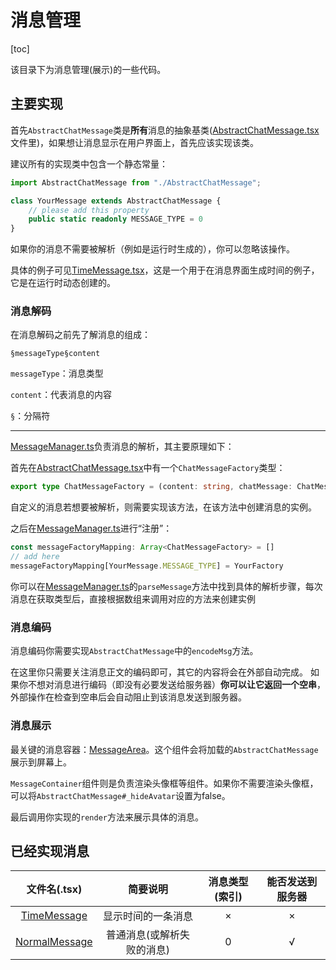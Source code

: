 # 消息管理

[toc]

该目录下为消息管理(展示)的一些代码。

## 主要实现

首先`AbstractChatMessage`类是**所有**消息的抽象基类([AbstractChatMessage.tsx](AbstractChatMessage.tsx)文件里)，如果想让消息显示在用户界面上，首先应该实现该类。

建议所有的实现类中包含一个静态常量：

```typescript
import AbstractChatMessage from "./AbstractChatMessage";

class YourMessage extends AbstractChatMessage {
    // please add this property
    public static readonly MESSAGE_TYPE = 0
}

```
如果你的消息不需要被解析（例如是运行时生成的），你可以忽略该操作。

具体的例子可见[TimeMessage.tsx](./TimeMessage.tsx)，这是一个用于在消息界面生成时间的例子，它是在运行时动态创建的。
### 消息解码

在消息解码之前先了解消息的组成：
```plain
§messageType§content
```
`messageType`：消息类型

`content`：代表消息的内容

`§`：分隔符
___

[MessageManager.ts](MessageManager.ts)负责消息的解析，其主要原理如下：

首先在[AbstractChatMessage.tsx](AbstractChatMessage.tsx)中有一个`ChatMessageFactory`类型：
```typescript
export type ChatMessageFactory = (content: string, chatMessage: ChatMessage) => AbstractChatMessage
```

自定义的消息若想要被解析，则需要实现该方法，在该方法中创建消息的实例。

之后在[MessageManager.ts](MessageManager.ts)进行“注册”：
```typescript
const messageFactoryMapping: Array<ChatMessageFactory> = []
// add here
messageFactoryMapping[YourMessage.MESSAGE_TYPE] = YourFactory
```

你可以在[MessageManager.ts](MessageManager.ts)的`parseMessage`方法中找到具体的解析步骤，每次消息在获取类型后，直接根据数组来调用对应的方法来创建实例

### 消息编码

消息编码你需要实现`AbstractChatMessage`中的`encodeMsg`方法。

在这里你只需要关注消息正文的编码即可，其它的内容将会在外部自动完成。
如果你不想对消息进行编码（即没有必要发送给服务器）**你可以让它返回一个空串**，外部操作在检查到空串后会自动阻止到该消息发送到服务器。

### 消息展示

最关键的消息容器：[MessageArea](../component/MessageContainer/index.tsx)。这个组件会将加载的`AbstractChatMessage`展示到屏幕上。

`MessageContainer`组件则是负责渲染头像框等组件。如果你不需要渲染头像框，可以将`AbstractChatMessage#_hideAvatar`设置为false。

最后调用你实现的`render`方法来展示具体的消息。



## 已经实现消息

|                 文件名(.tsx)                  |      简要说明      | 消息类型(索引) | 能否发送到服务器 |
|:------------------------------------------:|:--------------:|:--------:|:--------:|
|       [TimeMessage](TimeMessage.tsx)       |   显示时间的一条消息    |    ×     |    ×     |
|     [NormalMessage](NormalMessage.tsx)     | 普通消息(或解析失败的消息) |    0     |    √     |

